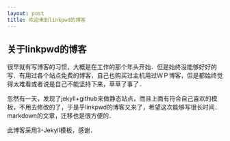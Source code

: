 ```yaml
---
layout: post
title: 欢迎来到linkpwd的博客
---
```


## 关于linkpwd的博客

很早就有写博客的习惯，大概是在工作的那个年头开始．但是始终没能够好好的写．有用过各个站点免费的博客，自己也购买过主机用过ＷＰ博客，但是都始终觉得太难看或者说是自己不能坚持下来，草草了事了．

忽然有一天，发现了jekyll+github来做静态站点，而且上面有符合自己喜欢的模板，不用去修改的了，于是乎linkpwd的博客又来了，希望这次能够写很长时间．markdown的文章，迁移也是很方便的．

此博客采用3-Jekyll模板，感谢．
